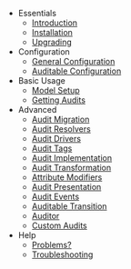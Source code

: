 * Essentials
  * [Introduction](introduction)
  * [Installation](installation)
  * [Upgrading](upgrading)
* Configuration
  * [General Configuration](general-configuration)
  * [Auditable Configuration](auditable-configuration)
* Basic Usage
  * [Model Setup](model-setup)
  * [Getting Audits](getting-audits)
* Advanced
  * [Audit Migration](audit-migration)
  * [Audit Resolvers](audit-resolvers)
  * [Audit Drivers](audit-drivers)
  * [Audit Tags](audit-tags)
  * [Audit Implementation](audit-implementation)
  * [Audit Transformation](audit-transformation)
  * [Attribute Modifiers](attribute-modifiers)
  * [Audit Presentation](audit-presentation)
  * [Audit Events](audit-events)
  * [Auditable Transition](auditable-transition)
  * [Auditor](auditor)
  * [Custom Audits](audit-custom)
* Help
  * [Problems?](community/problems)
  * [Troubleshooting](community/troubleshooting)
